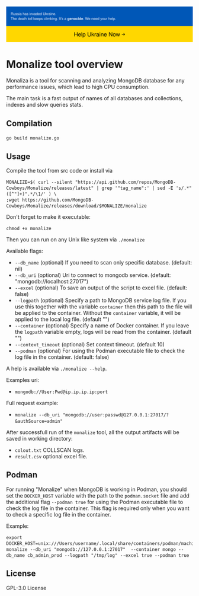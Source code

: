 [![Stand With Ukraine](https://raw.githubusercontent.com/vshymanskyy/StandWithUkraine/main/banner2-direct.svg)](https://stand-with-ukraine.pp.ua)


# Monalize tool overview 

Monaliza is a tool for scanning and analyzing MongoDB database for any performance issues, which lead to high CPU consumption. 

The main task is a fast output of names of all databases and collections, indexes and slow queries stats.

## Compilation

`go build monalize.go`

## Usage 

Compile the tool from src code or install via 
```
MONALIZE=$( curl --silent "https://api.github.com/repos/MongoDB-Cowboys/Monalize/releases/latest" | grep '"tag_name":' | sed -E 's/.*"([^"]+)".*/\1/' ) \
;wget https://github.com/MongoDB-Cowboys/Monalize/releases/download/$MONALIZE/monalize
```
Don't forget to make it executable:
```
chmod +x monalize
```
Then you can run on any Unix like system via `./monalize`

Available flags:

* `--db_name` (optional) If you need to scan only specific database. (default: nil)
* `--db_uri` (optional) Uri to connect to mongodb service. (default: "mongodb://localhost:27017")
* `--excel` (optional) To save an output of the script to excel file. (default: false)
* `--logpath` (optional) Specify a path to MongoDB service log file. If you use this together with the variable `container` then this path to the file will be applied to the container. Without the `container` variable, it will be applied to the local log file. (default "")
* `--container` (optional) Specify a name of Docker container. If you leave the `logpath` variable empty, logs will be read from the container. (default "")
* `--context_timeout` (optional) Set context timeout. (default 10)
* `--podman` (optional) For using the Podman executable file to check the log file in the container. (default: false)

A help is available via `./monalize --help`.

Examples uri: 

* `mongodb://User:Pwd@ip.ip.ip.ip:port`

Full request example:

* `monalize --db_uri "mongodb://user:passwd@127.0.0.1:27017/?&authSource=admin"`

After successfull run of the `monalize` tool, all the output artifacts will be saved in working directory:

* `colout.txt` COLLSCAN logs.
* `result.csv` optional excel file.

## Podman
For running "Monalize" when MongoDB is working in Podman, you should set the `DOCKER_HOST` variable with the path to the `podman.socket` file and add the additional flag `--podman true` for using the Podman executable file to check the log file in the container. This flag is required only when you want to check a specific log file in the container.

Example:

```
export DOCKER_HOST=unix:///Users/username/.local/share/containers/podman/machine/podman.sock
monalize --db_uri "mongodb://127.0.0.1:27017"  --container mongo --db_name cb_admin_prod --logpath "/tmp/log" --excel true --podman true
```
## License 

GPL-3.0 License
